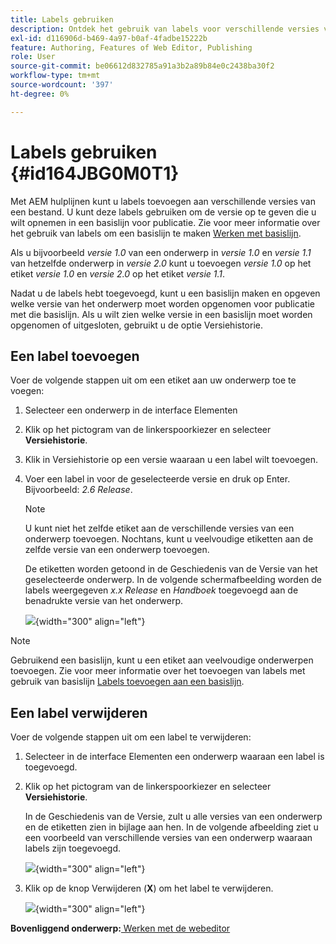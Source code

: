 ```yaml
---
title: Labels gebruiken
description: Ontdek het gebruik van labels voor verschillende versies van een bestand in AEM hulplijnen. Leer hoe te om een etiket aan een versie van een onderwerp toe te voegen of te schrappen.
exl-id: d116906d-b469-4a97-b0af-4fadbe15222b
feature: Authoring, Features of Web Editor, Publishing
role: User
source-git-commit: be06612d832785a91a3b2a89b84e0c2438ba30f2
workflow-type: tm+mt
source-wordcount: '397'
ht-degree: 0%

---
```


# Labels gebruiken {#id164JBG0M0T1}

Met AEM hulplijnen kunt u labels toevoegen aan verschillende versies van een bestand. U kunt deze labels gebruiken om de versie op te geven die u wilt opnemen in een basislijn voor publicatie. Zie voor meer informatie over het gebruik van labels om een basislijn te maken [Werken met basislijn](generate-output-use-baseline-for-publishing.md#).

Als u bijvoorbeeld *versie 1.0* van een onderwerp in *versie 1.0* en *versie 1.1* van hetzelfde onderwerp in *versie 2.0* kunt u toevoegen *versie 1.0* op het etiket *versie 1.0* en *versie 2.0* op het etiket *versie 1.1*.

Nadat u de labels hebt toegevoegd, kunt u een basislijn maken en opgeven welke versie van het onderwerp moet worden opgenomen voor publicatie met die basislijn. Als u wilt zien welke versie in een basislijn moet worden opgenomen of uitgesloten, gebruikt u de optie Versiehistorie.

## Een label toevoegen

Voer de volgende stappen uit om een etiket aan uw onderwerp toe te voegen:

1. Selecteer een onderwerp in de interface Elementen
1. Klik op het pictogram van de linkerspoorkiezer en selecteer **Versiehistorie**.
1. Klik in Versiehistorie op een versie waaraan u een label wilt toevoegen.

1. Voer een label in voor de geselecteerde versie en druk op Enter. Bijvoorbeeld: *2.6 Release*.

   >[!NOTE]
   >
   > U kunt niet het zelfde etiket aan de verschillende versies van een onderwerp toevoegen. Nochtans, kunt u veelvoudige etiketten aan de zelfde versie van een onderwerp toevoegen.

   De etiketten worden getoond in de Geschiedenis van de Versie van het geselecteerde onderwerp. In de volgende schermafbeelding worden de labels weergegeven *x.x Release* en *Handboek* toegevoegd aan de benadrukte versie van het onderwerp.

   ![](images/labels.png){width="300" align="left"}

>[!NOTE]
>
> Gebruikend een basislijn, kunt u een etiket aan veelvoudige onderwerpen toevoegen. Zie voor meer informatie over het toevoegen van labels met gebruik van basislijn [Labels toevoegen aan een basislijn](generate-output-use-baseline-for-publishing.md#id184KD0T305Z).

## Een label verwijderen

Voer de volgende stappen uit om een label te verwijderen:

1. Selecteer in de interface Elementen een onderwerp waaraan een label is toegevoegd.
1. Klik op het pictogram van de linkerspoorkiezer en selecteer **Versiehistorie**.

   In de Geschiedenis van de Versie, zult u alle versies van een onderwerp en de etiketten zien in bijlage aan hen. In de volgende afbeelding ziet u een voorbeeld van verschillende versies van een onderwerp waaraan labels zijn toegevoegd.

   ![](images/labels.png){width="300" align="left"}

1. Klik op de knop Verwijderen \(**X**\) om het label te verwijderen.

   ![](images/delete-labels.png){width="300" align="left"}


**Bovenliggend onderwerp:**[ Werken met de webeditor](web-editor.md)
